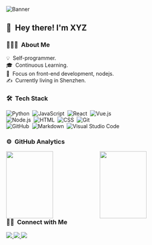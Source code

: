 ![Banner](https://github.com/NuoHui/NuoHui/blob/master/assets/banner.png)

## 👋 &nbsp;Hey there! I'm XYZ

### 👨🏻‍💻 &nbsp;About Me

💡 &nbsp;Self-programmer.\
🎓 &nbsp;Continuous Learning.\
🌱 &nbsp;Focus on front-end development, nodejs.\
✍️ &nbsp;Currently living in Shenzhen.


### 🛠 &nbsp;Tech Stack

![Python](https://img.shields.io/badge/-Python-333333?style=flat&logo=python)&nbsp;
![JavaScript](https://img.shields.io/badge/-JavaScript-333333?style=flat&logo=javascript)&nbsp;
![React](https://img.shields.io/badge/-React-333333?style=flat&logo=react)&nbsp;
![Vue.js](https://img.shields.io/badge/-Vue-333333?style=flat&logo=adobe-photoshop)\
![Node.js](https://img.shields.io/badge/-Node.js-333333?style=flat&logo=node.js)&nbsp;
![HTML](https://img.shields.io/badge/-HTML-333333?style=flat&logo=HTML5)&nbsp;
![CSS](https://img.shields.io/badge/-CSS-333333?style=flat&logo=CSS3&logoColor=1572B6)&nbsp;
![Git](https://img.shields.io/badge/-Git-333333?style=flat&logo=git)\
![GitHub](https://img.shields.io/badge/-GitHub-333333?style=flat&logo=github)&nbsp;
![Markdown](https://img.shields.io/badge/-Markdown-333333?style=flat&logo=markdown)&nbsp;
![Visual Studio Code](https://img.shields.io/badge/-Visual%20Studio%20Code-333333?style=flat&logo=visual-studio-code&logoColor=007ACC)&nbsp;


### ⚙️ &nbsp;GitHub Analytics

<p>
<a href="https://github.com/NuoHui">
  <img width=50% style="float:left" height="180em" src="https://github-readme-stats-eight-theta.vercel.app/api?username=NuoHui&show_icons=true&theme=vue-dark&include_all_commits=true&count_private=true" />
  <img width=50% style="float:right" height="180em" src="https://github-readme-stats-eight-theta.vercel.app/api/top-langs/?username=NuoHui&layout=compact&exclude_lang=java+r&theme=vue-dark" />
</a>
</p>

<br />

### 🤝🏻 &nbsp;Connect with Me

<p align="left">
    <a href="https://www.zhihu.com/people/xu-yi-zong-13">
        <img src="https://img.shields.io/badge/%E7%9F%A5%E4%B9%8E-xyz-yellowgreen"/>
    </a>
    <a href="https://leetcode-cn.com/u/huinuo/">
        <img src="https://img.shields.io/badge/LeetCode-xyz-orange"/>
    </a>
    <a href="https://mail.163.com/">
        <img src="https://img.shields.io/badge/%E9%82%AE%E7%AE%B1-xyzcoding%40163.com-green"/>
    </a>
</p>
